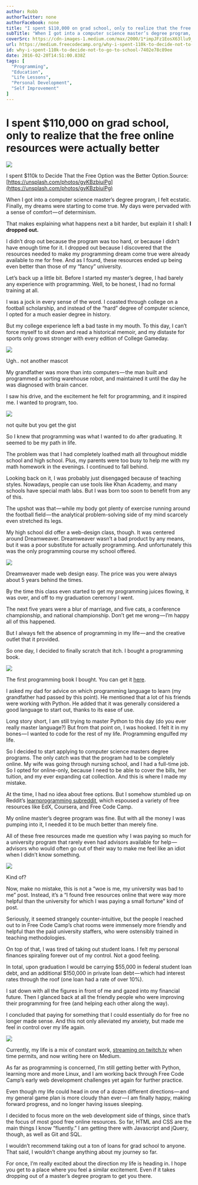 ```yaml
---
author: Robb
authorTwitter: none
authorFacebook: none
title: "I spent $110,000 on grad school, only to realize that the free online resources were actually better"
subTitle: "When I got into a computer science master’s degree program, I felt ecstatic. Finally, my dreams were starting to come true. My days were ..."
coverSrc: https://cdn-images-1.medium.com/max/2000/1*impJFz1EosX63llu9_HYyQ.jpeg
url: https://medium.freecodecamp.org/why-i-spent-110k-to-decide-not-to-go-to-school-7402e78c89ee
id: why-i-spent-110k-to-decide-not-to-go-to-school-7402e78c89ee
date: 2016-02-20T14:51:00.838Z
tags: [
  "Programming",
  "Education",
  "Life Lessons",
  "Personal Development",
  "Self Improvement"
]
---
```

# I spent $110,000 on grad school, only to realize that the free online resources were actually better







![](https://cdn-images-1.medium.com/max/2000/1*impJFz1EosX63llu9_HYyQ.jpeg)

I spent $110k to Decide That the Free Option was the Better Option.Source: [https://unsplash.com/photos/gyKBzbiuiPg](https://unsplash.com/photos/gyKBzbiuiPg)







When I got into a computer science master’s degree program, I felt ecstatic. Finally, my dreams were starting to come true. My days were pervaded with a sense of comfort — of determinism.

That makes explaining what happens next a bit harder, but explain it I shall: **I dropped out.**

I didn’t drop out because the program was too hard, or because I didn’t have enough time for it. I dropped out because I discovered that the resources needed to make my programming dream come true were already available to me for free. And as I found, these resources ended up being even better than those of my “fancy” university.

Let’s back up a little bit. Before I started my master’s degree, I had barely any experience with programming. Well, to be honest, I had no formal training at all.

I was a jock in every sense of the word. I coasted through college on a football scholarship, and instead of the “hard” degree of computer science, I opted for a much easier degree in history.

But my college experience left a bad taste in my mouth. To this day, I can’t force myself to sit down and read a historical memoir, and my distaste for sports only grows stronger with every edition of College Gameday.



![](https://cdn-images-1.medium.com/max/1600/1*Ie6r05yWXsk8n3m_zmEXaw.jpeg)

Ugh.. not another mascot



My grandfather was more than into computers — the man built and programmed a sorting warehouse robot, and maintained it until the day he was diagnosed with brain cancer.

I saw his drive, and the excitement he felt for programming, and it inspired me. I wanted to program, too.



![](https://cdn-images-1.medium.com/max/1600/1*FReeNOt9s1g6nTY41DQXtA.gif)

not quite but you get the gist



So I knew that programming was what I wanted to do after graduating. It seemed to be my path in life.

The problem was that I had completely loathed math all throughout middle school and high school. Plus, my parents were too busy to help me with my math homework in the evenings. I continued to fall behind.

Looking back on it, I was probably just disengaged because of teaching styles. Nowadays, people can use tools like Khan Academy, and many schools have special math labs. But I was born too soon to benefit from any of this.

The upshot was that — while my body got plenty of exercise running around the football field — the analytical problem-solving side of my mind scarcely even stretched its legs.

My high school did offer a web-design class, though. It was centered around Dreamweaver. Dreamweaver wasn’t a bad product by any means, but it was a poor substitute for actually programming. And unfortunately this was the only programming course my school offered.



![](https://cdn-images-1.medium.com/max/1600/1*-g1HUELldBkDiRYGkWb6_g.jpeg)

Dreamweaver made web design easy. The price was you were always about 5 years behind the times.



By the time this class even started to get my programming juices flowing, it was over, and off to my graduation ceremony I went.

The next five years were a blur of marriage, and five cats, a conference championship, and national championship. Don’t get me wrong — I’m happy all of this happened.

But I always felt the absence of programming in my life — and the creative outlet that it provided.

So one day, I decided to finally scratch that itch. I bought a programming book.



![](https://cdn-images-1.medium.com/max/1600/1*OfNhMj2LqIzTmZcFzTBhpQ.jpeg)

The first programming book I bought. You can get it [here](http://www.amazon.com/Learning-Python-5th-Mark-Lutz/dp/1449355730/ref=sr_1_4/177-2199561-0857008?s=books&ie=UTF8&qid=1455863128&sr=1-4).



I asked my dad for advice on which programming language to learn (my grandfather had passed by this point). He mentioned that a lot of his friends were working with Python. He added that it was generally considered a good language to start out, thanks to its ease of use.

Long story short, I am still trying to master Python to this day (do you ever really master language?) But from that point on, I was hooked. I felt it in my bones — I wanted to code for the rest of my life. Programming engulfed my life.

So I decided to start applying to computer science masters degree programs. The only catch was that the program had to be completely online. My wife was going through nursing school, and I had a full-time job. So I opted for online-only, because I need to be able to cover the bills, her tuition, and my ever expanding cat collection. And this is where I made my mistake.

At the time, I had no idea about free options. But I somehow stumbled up on Reddit’s [learnprogramming subreddit](https://www.reddit.com/r/learnprogramming), which espoused a variety of free resources like EdX, Coursera, and Free Code Camp.

My online master’s degree program was fine. But with all the money I was pumping into it, I needed it to be much better than merely fine.

All of these free resources made me question why I was paying so much for a university program that rarely even had advisors available for help — advisors who would often go out of their way to make me feel like an idiot when I didn’t know something.



![](https://cdn-images-1.medium.com/max/1600/1*O5OtJSNaoaucSEuWSfo6wg.jpeg)

Kind of?



Now, make no mistake, this is not a “woe is me, my university was bad to me” post. Instead, it’s a “I found free resources online that were way more helpful than the university for which I was paying a small fortune” kind of post.

Seriously, it seemed strangely counter-intuitive, but the people I reached out to in Free Code Camp’s chat rooms were immensely more friendly and helpful than the paid university staffers, who were ostensibly trained in teaching methodologies.

On top of that, I was tired of taking out student loans. I felt my personal finances spiraling forever out of my control. Not a good feeling.

In total, upon graduation I would be carrying $55,000 in federal student loan debt, and an additional $150,000 in private loan debt — which had interest rates through the roof (one loan had a rate of over 10%).

I sat down with all the figures in front of me and gazed into my financial future. Then I glanced back at all the friendly people who were improving their programming for free (and helping each other along the way).

I concluded that paying for something that I could essentially do for free no longer made sense. And this not only alleviated my anxiety, but made me feel in control over my life again.



![](https://cdn-images-1.medium.com/max/1600/1*QH1EdHzh_lRiCeffDXkSew.jpeg)



Currently, my life is a mix of constant work, [streaming on twitch.tv](http://www.twitch.tv/newtron54) when time permits, and now writing here on Medium.

As far as programming is concerned, I’m still getting better with Python, learning more and more Linux, and I am working back through Free Code Camp’s early web development challenges yet again for further practice.

Even though my life could head in one of a dozen different directions — and my general game plan is more cloudy than ever — I am finally happy, making forward progress, and no longer having issues sleeping.

I decided to focus more on the web development side of things, since that’s the focus of most good free online resources. So far, HTML and CSS are the main things I know “fluently.” I am getting there with Javascript and jQuery, though, as well as Git and SQL.

I wouldn’t recommend taking out a ton of loans for grad school to anyone. That said, I wouldn’t change anything about my journey so far.

For once, I’m really excited about the direction my life is heading in. I hope you get to a place where you feel a similar excitement. Even if it takes dropping out of a master’s degree program to get you there.








